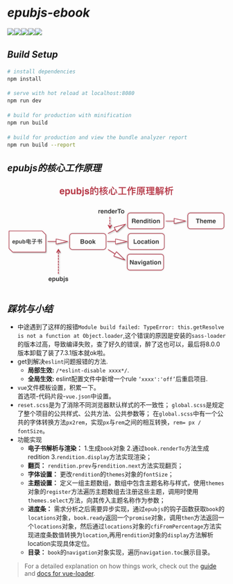 # *epubjs-ebook*   
![](https://img.shields.io/badge/epubjs-v0.3.85-brightgreen)![](https://img.shields.io/badge/vue--cli-v2.5.2-yellow)![](https://img.shields.io/badge/vue--router-v3.0.1-red)![](https://img.shields.io/badge/node--sass-4.12.0-blue)![](https://img.shields.io/badge/code--coverage-95%25-orange)

## *Build Setup*

``` bash
# install dependencies
npm install

# serve with hot reload at localhost:8080
npm run dev

# build for production with minification
npm run build

# build for production and view the bundle analyzer report
npm run build --report
```
## *epubjs的核心工作原理*
<img src="imgs/epubjs.png">

## *踩坑与小结*
- 中途遇到了这样的报错`Module build failed: TypeError: this.getResolve is not a function at Object.loader`,这个错误的原因是安装的`sass-loader`的版本过高，导致编译失败，查了好久的错误，醉了这也可以，最后将8.0.0版本卸载了装了7.3.1版本就ok啦。
- get到解决`eslint`问题报错的方法.
  - **局部生效:** `/*eslint-disable xxxx*/`.
  - **全局生效:** eslint配置文件中新增一个rule `‘xxxx':'off’`后重启项目.
- `vue`文件模板设置，积累一下。  
  首选项-代码片段-`vue.json`中设置。
- `reset.scss`是为了消除不同浏览器默认样式的不一致性；
  `global.scss`是规定了整个项目的公共样式、公共方法、公共参数等；
  在`global.scss`中有一个公共的字体转换方法`px2rem`，实现`px`与`rem`之间的相互转换，`rem= px / fontSize`。
- 功能实现
  - **电子书解析与渲染：** 1.生成`book`对象 2.通过`book.renderTo`方法生成redition 3.`rendition.display`方法实现渲染；  
  - **翻页：** `rendition.prev`与`rendition.next`方法实现翻页；  
  - **字体设置：** 更改`rendition`的`themes`对象的`fontSize`；  
  - **主题设置：** 定义一组主题数组，数组中包含主题名称与样式，使用`themes`对象的`register`方法遍历主题数组去注册这些主题，调用时使用`themes.select`方法，向其传入主题名称作为参数；  
  - **进度条：** 需求分析之后需要异步实现，通过`epubjs`的钩子函数获取`book`的`locations`对象，`book.ready`返回一个`promise`对象，调用`then`方法返回一个`locations`对象，然后通过`locations`对象的`cfiFromPercentage`方法实现进度条数值转换为`location`,再用`rendition`对象的`display`方法解析location实现具体定位。  
  - **目录：** `book`的`navigation`对象实现，遍历`navigation.toc`展示目录。  

> For a detailed explanation on how things work, check out the [guide](http://vuejs-templates.github.io/webpack/) and [docs for vue-loader](http://vuejs.github.io/vue-loader).

